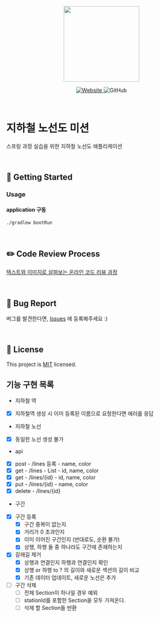 <p align="center">
    <img width="200px;" src="https://raw.githubusercontent.com/woowacourse/atdd-subway-admin-frontend/master/images/main_logo.png"/>
</p>
<p align="center">
  <a href="https://techcourse.woowahan.com/c/Dr6fhku7" alt="woowacourse subway">
    <img alt="Website" src="https://img.shields.io/website?url=https%3A%2F%2Fedu.nextstep.camp%2Fc%2FR89PYi5H">
  </a>
  <img alt="GitHub" src="https://img.shields.io/github/license/woowacourse/atdd-subway-map">
</p>

<br>

# 지하철 노선도 미션
스프링 과정 실습을 위한 지하철 노선도 애플리케이션

<br>

## 🚀 Getting Started
### Usage
#### application 구동
```
./gradlew bootRun
```
<br>

## ✏️ Code Review Process
[텍스트와 이미지로 살펴보는 온라인 코드 리뷰 과정](https://github.com/next-step/nextstep-docs/tree/master/codereview)

<br>

## 🐞 Bug Report

버그를 발견한다면, [Issues](https://github.com/woowacourse/atdd-subway-map/issues) 에 등록해주세요 :)

<br>

## 📝 License

This project is [MIT](https://github.com/woowacourse/atdd-subway-map/blob/master/LICENSE) licensed.


## 기능 구현 목록

- 지하철 역
- [x] 지하철역 생성 시 이미 등록된 이름으로 요청한다면 에러를 응답

- 지하철 노선
- [x] 동일한 노선 생성 불가
- api
- [x] post - /lines 등록 - name, color
- [x] get - /lines - List - id, name, color 
- [x] get - /lines/{id} - id, name, color
- [x] put - /lines/{id} - name, color
- [x] delete - /lines/{id}

- 구간
- [x] 구간 등록
  - [x] 구간 중복이 없는지
  - [x] 거리가 0 초과인지
  - [x] 이미 이어진 구간인지 (반대로도, 순환 불가)
  - [x] 상행, 하행 둘 중 하나라도 구간에 존재하는지
- [x] 갈래길 제거
    - [x] 상행과 연결인지 하행과 연결인지 확인
    - [x] 상행 or 하행 to ? 의 길이와 새로운 섹션의 길이 비교
    - [x] 기존 데이터 업데이트, 새로운 노선은 추가
- [ ] 구간 삭제
    - [ ] 전체 Section이 하나일 경우 예외 
    - [ ] stationId를 포함한 Section을 모두 가져온다.
    - [ ] 삭제 할 Section들 반환
